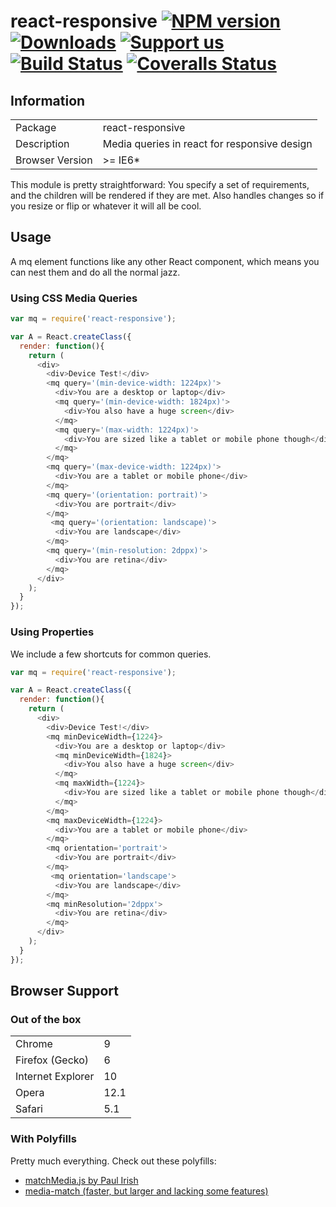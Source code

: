 # react-responsive [![NPM version][npm-image]][npm-url] [![Downloads][downloads-image]][npm-url] [![Support us][gittip-image]][gittip-url] [![Build Status][travis-image]][travis-url] [![Coveralls Status][coveralls-image]][coveralls-url]


## Information

<table>
<tr>
<td>Package</td><td>react-responsive</td>
</tr>
<tr>
<td>Description</td>
<td>Media queries in react for responsive design</td>
</tr>
<tr>
<td>Browser Version</td>
<td>>= IE6*</td>
</tr>
</table>

This module is pretty straightforward: You specify a set of requirements, and the children will be rendered if they are met. Also handles changes so if you resize or flip or whatever it will all be cool.

## Usage

A mq element functions like any other React component, which means you can nest them and do all the normal jazz.

### Using CSS Media Queries

```js
var mq = require('react-responsive');

var A = React.createClass({
  render: function(){
    return (
      <div>
        <div>Device Test!</div>
        <mq query='(min-device-width: 1224px)'>
          <div>You are a desktop or laptop</div>
          <mq query='(min-device-width: 1824px)'>
            <div>You also have a huge screen</div>
          </mq>
          <mq query='(max-width: 1224px)'>
            <div>You are sized like a tablet or mobile phone though</div>
          </mq>
        </mq>
        <mq query='(max-device-width: 1224px)'>
          <div>You are a tablet or mobile phone</div>
        </mq>
        <mq query='(orientation: portrait)'>
          <div>You are portrait</div>
        </mq>
         <mq query='(orientation: landscape)'>
          <div>You are landscape</div>
        </mq>
        <mq query='(min-resolution: 2dppx)'>
          <div>You are retina</div>
        </mq>
      </div>
    );
  }
});
```

### Using Properties

We include a few shortcuts for common queries.

```js
var mq = require('react-responsive');

var A = React.createClass({
  render: function(){
    return (
      <div>
        <div>Device Test!</div>
        <mq minDeviceWidth={1224}>
          <div>You are a desktop or laptop</div>
          <mq minDeviceWidth={1824}>
            <div>You also have a huge screen</div>
          </mq>
          <mq maxWidth={1224}>
            <div>You are sized like a tablet or mobile phone though</div>
          </mq>
        </mq>
        <mq maxDeviceWidth={1224}>
          <div>You are a tablet or mobile phone</div>
        </mq>
        <mq orientation='portrait'>
          <div>You are portrait</div>
        </mq>
         <mq orientation='landscape'>
          <div>You are landscape</div>
        </mq>
        <mq minResolution='2dppx'>
          <div>You are retina</div>
        </mq>
      </div>
    );
  }
});
```

## Browser Support

### Out of the box

<table>
<tr>
<td>Chrome</td>
<td>9</td>
</tr>
<tr>
<td>Firefox (Gecko)</td>
<td>6</td>
</tr>
<tr>
<td>Internet Explorer</td>
<td>10</td>
</tr>
<tr>
<td>Opera</td>
<td>12.1</td>
</tr>
<tr>
<td>Safari</td>
<td>5.1</td>
</tr>
</table>

### With Polyfills

Pretty much everything. Check out these polyfills:

- [matchMedia.js by Paul Irish](https://github.com/paulirish/matchMedia.js/)
- [media-match (faster, but larger and lacking some features)](https://github.com/weblinc/media-match)

[gittip-url]: https://www.gittip.com/WeAreFractal/
[gittip-image]: http://img.shields.io/gittip/WeAreFractal.svg

[downloads-image]: http://img.shields.io/npm/dm/react-responsive.svg
[npm-url]: https://npmjs.org/package/react-responsive
[npm-image]: http://img.shields.io/npm/v/react-responsive.svg

[travis-url]: https://travis-ci.org/wearefractal/react-responsive
[travis-image]: http://img.shields.io/travis/wearefractal/react-responsive.svg

[coveralls-url]: https://coveralls.io/r/wearefractal/react-responsive
[coveralls-image]: http://img.shields.io/coveralls/wearefractal/react-responsive/master.svg